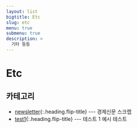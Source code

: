 ```yaml
---
layout: list
bigtitle: Etc
slug: etc
menu: true
submenu: true
description: >
  기타 등등
---
```


# Etc

## 카테고리

* [newsletter]{:.heading.flip-title} --- 경제신문 스크랩
* [test1]{:.heading.flip-title} --- 테스트 1 예시 테스트

[newsletter]: /newsletter/
[test1]: /test1/